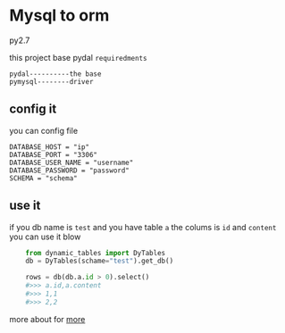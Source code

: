# Mysql to orm
py2.7

this project base pydal `requiredments`

    pydal----------the base
    pymysql--------driver

## config it
you can config file 

    DATABASE_HOST = "ip"
    DATABASE_PORT = "3306"
    DATABASE_USER_NAME = "username"
    DATABASE_PASSWORD = "password"
    SCHEMA = "schema"

## use it
if you db name is `test` and you have table `a` the colums is `id` and `content`
you can use it blow 
```python
    from dynamic_tables import DyTables
    db = DyTables(schame="test").get_db()

    rows = db(db.a.id > 0).select()
    #>>> a.id,a.content
    #>>> 1,1
    #>>> 2,2

```

more about for [more](http://www.web2py.com/books/default/chapter/29/06/the-database-abstraction-layer)